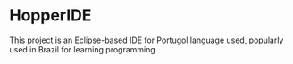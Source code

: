 HopperIDE
=========

This project is an Eclipse-based IDE for Portugol language used, popularly used in Brazil for learning programming
